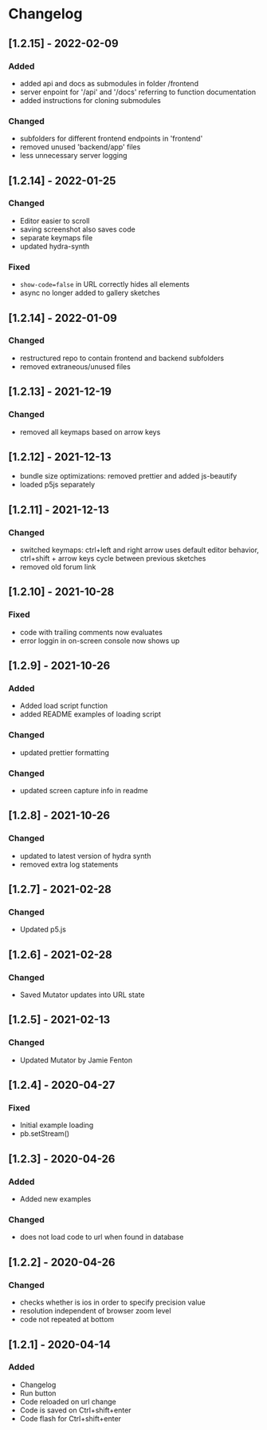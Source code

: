 # Changelog
## [1.2.15] - 2022-02-09
### Added
- added api and docs as submodules in folder /frontend
- server enpoint for '/api' and '/docs' referring to function documentation
- added instructions for cloning submodules

### Changed
- subfolders for different frontend endpoints in 'frontend'
- removed unused 'backend/app' files
- less unnecessary server logging

## [1.2.14] - 2022-01-25
### Changed
- Editor easier to scroll
- saving screenshot also saves code
- separate keymaps file
- updated hydra-synth

### Fixed
- `show-code=false` in URL correctly hides all elements 
- async no longer added to gallery sketches

## [1.2.14] - 2022-01-09
### Changed
- restructured repo to contain frontend and backend subfolders
- removed extraneous/unused files

## [1.2.13] - 2021-12-19
### Changed
- removed all keymaps based on arrow keys

## [1.2.12] - 2021-12-13
- bundle size optimizations: removed prettier and added js-beautify
- loaded p5js separately

## [1.2.11] - 2021-12-13
### Changed
- switched keymaps: ctrl+left and right arrow uses default editor behavior, ctrl+shift + arrow keys cycle between previous sketches
- removed old forum link

## [1.2.10] - 2021-10-28
### Fixed 
- code with trailing comments now evaluates
- error loggin in on-screen console now shows up

## [1.2.9] - 2021-10-26
### Added 
- Added load script function
- added README examples of loading script

### Changed
- updated prettier formatting

### Changed
- updated screen capture info in readme

## [1.2.8] - 2021-10-26
### Changed
- updated to latest version of hydra synth
- removed extra log statements

## [1.2.7] - 2021-02-28
### Changed
 - Updated p5.js

## [1.2.6] - 2021-02-28
### Changed
 - Saved Mutator updates into URL state
 
## [1.2.5] - 2021-02-13
### Changed
 - Updated Mutator by Jamie Fenton

## [1.2.4] - 2020-04-27
### Fixed
 - Initial example loading
 - pb.setStream()

## [1.2.3] - 2020-04-26
### Added
 - Added new examples

### Changed
 - does not load code to url when found in database

## [1.2.2] - 2020-04-26
### Changed
 - checks whether is ios in order to specify precision value
 - resolution independent of browser zoom level
 - code not repeated at bottom

## [1.2.1] - 2020-04-14
### Added
 - Changelog
 - Run button
 - Code reloaded on url change
 - Code is saved on Ctrl+shift+enter
 - Code flash for Ctrl+shift+enter
